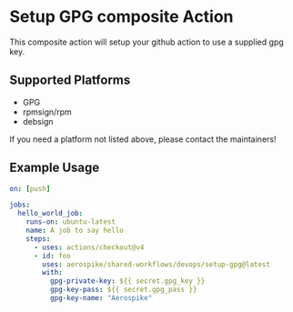 # Setup GPG composite Action

This composite action will setup your github action to use a supplied gpg key.

## Supported Platforms
- GPG
- rpmsign/rpm
- debsign

If you need a platform not listed above, please contact the maintainers!

## Example Usage

```yaml
on: [push]

jobs:
  hello_world_job:
    runs-on: ubuntu-latest
    name: A job to say hello
    steps:
      - uses: actions/checkout@v4
      - id: foo
        uses: aerospike/shared-workflows/devops/setup-gpg@latest
        with:
          gpg-private-key: ${{ secret.gpg_key }}
          gpg-key-pass: ${{ secret.gpg_pass }}
          gpg-key-name: "Aerospike"
```
